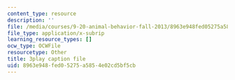 ```yaml
---
content_type: resource
description: ''
file: /media/courses/9-20-animal-behavior-fall-2013/8963e948fed05275a5854e02cd5bf5cb_472244.vtt
file_type: application/x-subrip
learning_resource_types: []
ocw_type: OCWFile
resourcetype: Other
title: 3play caption file
uid: 8963e948-fed0-5275-a585-4e02cd5bf5cb
---
```

